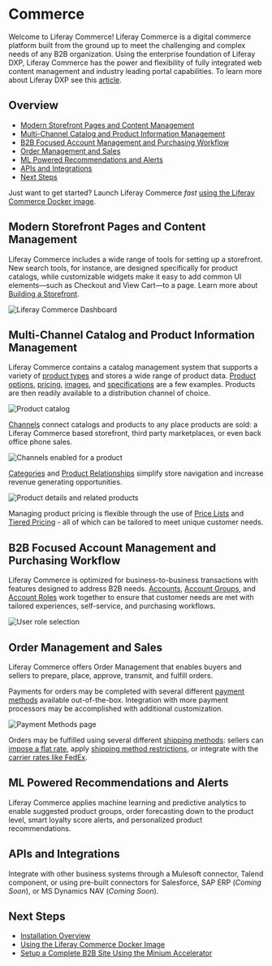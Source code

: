 # Commerce

Welcome to Liferay Commerce!  Liferay Commerce is a digital commerce platform built from the ground up to meet the challenging and complex needs of any B2B organization. Using the enterprise foundation of Liferay DXP, Liferay Commerce has the power and flexibility of fully integrated web content management and industry leading portal capabilities. To learn more about Liferay DXP see this [article](https://help.liferay.com/hc/en-us/articles/360028818552-Introduction-to-The-Liferay-Distinction).

## Overview

* [Modern Storefront Pages and Content Management](#modern-storefront-pages-and-content-management)
* [Multi-Channel Catalog and Product Information Management](#multi-channel-catalog-and-product-information-management)
* [B2B Focused Account Management and Purchasing Workflow](#b2b-focused-account-management-and-purchasing-workflow)
* [Order Management and Sales](#order-management-and-sales)
* [ML Powered Recommendations and Alerts](#ml-powered-recommendations-and-alerts)
* [APIs and Integrations](#apis-and-integrations)
* [Next Steps](#next-steps)

Just want to get started? Launch Liferay Commerce _fast_ [using the Liferay Commerce Docker image](./installation-and-upgrades/installation-guide/using-the-liferay-commerce-docker-image.md).

## Modern Storefront Pages and Content Management

Liferay Commerce includes a wide range of tools for setting up a storefront. New search tools, for instance, are designed specifically for product catalogs, while customizable widgets make it easy to add common UI elements—such as Checkout and View Cart—to a page. Learn more about [Building a Storefront](./creating-store-content/creating-your-storefront.md).

![Liferay Commerce Dashboard](./introduction-to-liferay-commerce/images/01.png)

## Multi-Channel Catalog and Product Information Management

Liferay Commerce contains a catalog management system that supports a variety of [product types](./managing-a-catalog/creating-and-managing-products/introduction-to-product-types.md) and stores a wide range of product data. [Product options](./managing-a-catalog/creating-and-managing-products/customizing-your-product-with-product-options.md), [pricing](./managing-a-catalog/managing-price/introduction-to-product-pricing-methods.md), [images](./managing-a-catalog/creating-and-managing-products/product-images.md), and [specifications](./managing-a-catalog/creating-and-managing-products/specifications.md) are a few examples. Products are then readily available to a distribution channel of choice.

![Product catalog](./introduction-to-liferay-commerce/images/02.png)

[Channels](./managing-a-catalog/creating-and-managing-products/introduction-to-channels.md) connect catalogs and products to any place products are sold: a Liferay Commerce based storefront, third party marketplaces, or even back office phone sales.

![Channels enabled for a product](./introduction-to-liferay-commerce/images/03.png)

[Categories](./managing-a-catalog/creating-and-managing-products/organizing-your-catalog-with-product-categories.md) and [Product Relationships](./managing-a-catalog/creating-and-managing-products/related-products-up-sells-and-cross-sells.md) simplify store navigation and increase revenue generating opportunities.

![Product details and related products](./introduction-to-liferay-commerce/images/04.png)

Managing product pricing is flexible through the use of [Price Lists](./managing-a-catalog/managing-price/creating-a-price-list.md) and [Tiered Pricing](./managing-a-catalog/managing-price/adding-tiered-pricing.md) - all of which can be tailored to meet unique customer needs.

## B2B Focused Account Management and Purchasing Workflow

Liferay Commerce is optimized for business-to-business transactions with features designed to address B2B needs. [Accounts](./account-management/introduction-to-accounts.md), [Account Groups](./account-management/creating-a-new-account-group.md), and [Account Roles](./account-management/account-roles.md) work together to ensure that customer needs are met with tailored experiences, self-service, and purchasing workflows.

![User role selection](./introduction-to-liferay-commerce/images/05.png)

## Order Management and Sales

Liferay Commerce offers Order Management that enables buyers and sellers to prepare, place, approve, transmit, and fulfill orders.

Payments for orders may be completed with several different [payment methods](./starting-a-store/store-administration/managing-payment-methods.md) available out-of-the-box. Integration with more payment processors may be accomplished with additional customization.

![Payment Methods page](./introduction-to-liferay-commerce/images/06.png)

Orders may be fulfilled using several different [shipping methods](./orders-and-fulfillment/configuring-shipping-methods/shipping-method-reference.md):
sellers can [impose a flat rate](./orders-and-fulfillment/configuring-shipping-methods/using-the-flat-rate-shipping-method.md), apply [shipping method restrictions](./orders-and-fulfillment/configuring-shipping-methods/applying-shipping-method-restrictions.md), or integrate with the [carrier rates like FedEx](./orders-and-fulfillment/configuring-shipping-methods/using-fedex-as-a-carrier-method.md).

## ML Powered Recommendations and Alerts

Liferay Commerce applies machine learning and predictive analytics to enable suggested product groups, order forecasting down to the product level, smart loyalty score alerts, and personalized product recommendations.

## APIs and Integrations

Integrate with other business systems through a Mulesoft connector, Talend component, or using pre-built connectors for Salesforce, SAP ERP (_Coming Soon_), or MS Dynamics NAV (_Coming Soon_).

## Next Steps

* [Installation Overview](./installation-and-upgrades/installation-guide/installation-overview.md)
* [Using the Liferay Commerce Docker Image](./installation-and-upgrades/installation-guide/using-the-liferay-commerce-docker-image.md)
* [Setup a Complete B2B Site Using the Minium Accelerator](./starting-a-store/using-the-minium-accelerator-to-jump-start-your-b2b-store.md)
